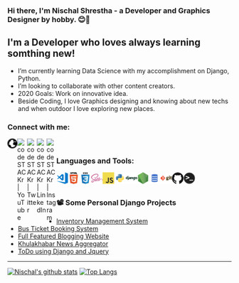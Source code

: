 ### Hi there, I'm Nischal Shrestha - a Developer and Graphics Designer by hobby. 😊👋

## I'm a Developer who loves always learning somthing new!
-  I’m currently learning Data Science with my accomplishment on Django, Python.
-  I’m looking to collaborate with other content creators.
-  2020 Goals: Work on innovative idea.
-  Beside Coding, I love Graphics designing and knowing about new techs and when outdoor I love exploring new places.

### Connect with me:

[<img align="left" alt="codeSTACKr.com" width="22px" src="https://raw.githubusercontent.com/iconic/open-iconic/master/svg/globe.svg" />][website]
[<img align="left" alt="codeSTACKr | YouTube" width="22px" src="https://cdn.jsdelivr.net/npm/simple-icons@v3/icons/youtube.svg" />][youtube]
[<img align="left" alt="codeSTACKr | Twitter" width="22px" src="https://cdn.jsdelivr.net/npm/simple-icons@v3/icons/twitter.svg" />][twitter]
[<img align="left" alt="codeSTACKr | LinkedIn" width="22px" src="https://cdn.jsdelivr.net/npm/simple-icons@v3/icons/linkedin.svg" />][linkedin]
[<img align="left" alt="codeSTACKr | Instagram" width="22px" src="https://cdn.jsdelivr.net/npm/simple-icons@v3/icons/instagram.svg" />][instagram]

<br />

### Languages and Tools:

<img align="left" alt="Visual Studio Code" width="26px" src="https://raw.githubusercontent.com/github/explore/80688e429a7d4ef2fca1e82350fe8e3517d3494d/topics/visual-studio-code/visual-studio-code.png" />
<img align="left" alt="HTML5" width="26px" src="https://raw.githubusercontent.com/github/explore/80688e429a7d4ef2fca1e82350fe8e3517d3494d/topics/html/html.png" />
<img align="left" alt="CSS3" width="26px" src="https://raw.githubusercontent.com/github/explore/80688e429a7d4ef2fca1e82350fe8e3517d3494d/topics/css/css.png" />
<img align="left" alt="Sass" width="26px" src="https://raw.githubusercontent.com/github/explore/80688e429a7d4ef2fca1e82350fe8e3517d3494d/topics/sass/sass.png" />
<img align="left" alt="JavaScript" width="26px" src="https://raw.githubusercontent.com/github/explore/80688e429a7d4ef2fca1e82350fe8e3517d3494d/topics/javascript/javascript.png" />
<img align="left" alt="Python" width="26px" src="https://raw.githubusercontent.com/github/explore/80688e429a7d4ef2fca1e82350fe8e3517d3494d/topics/python/python.png" />
<img align="left" alt="Django" width="26px" src="https://raw.githubusercontent.com/github/explore/361e2821e2dea67711cde99c9c40ed357061cf27/topics/django/django.png" />
<img align="left" alt="Node.js" width="26px" src="https://raw.githubusercontent.com/github/explore/80688e429a7d4ef2fca1e82350fe8e3517d3494d/topics/nodejs/nodejs.png" />
<img align="left" alt="SQL" width="26px" src="https://raw.githubusercontent.com/github/explore/80688e429a7d4ef2fca1e82350fe8e3517d3494d/topics/sql/sql.png" />
<img align="left" alt="Git" width="26px" src="https://raw.githubusercontent.com/github/explore/80688e429a7d4ef2fca1e82350fe8e3517d3494d/topics/git/git.png" />
<img align="left" alt="GitHub" width="26px" src="https://raw.githubusercontent.com/github/explore/78df643247d429f6cc873026c0622819ad797942/topics/github/github.png" />
<img align="left" alt="HTML5" width="26px" src="https://raw.githubusercontent.com/github/explore/80688e429a7d4ef2fca1e82350fe8e3517d3494d/topics/terminal/terminal.png" />

<br />
<br />


### 📽 Some Personal Django Projects
<!-- BLOG-POST-LIST:START -->
- [Inventory Management System](https://surendra095.pythonanywhere.com)
- [Bus Ticket Booking System](https://nischalstha9.pythonanywhere.com)
- [Full Featured Blogging Website](https://inischal.pythonanywhere.com)
- [Khulakhabar News Aggregator](https://khulakhabar.herokuapp.com)
- [ToDo using Django and Jquery](https://garnu6.herokuapp.com)
<!-- BLOG-POST-LIST:END -->

---

[![Nischal's github stats](https://github-readme-stats.vercel.app/api?username=nischalstha9)](https://github.com/nischalstha9/github-readme-stats)
[![Top Langs](https://github-readme-stats.vercel.app/api/top-langs/?username=nischalstha9&layout=compact)](https://github.com/nischalstha9/github-readme-stats)

[website]: https://nischalstha9.github.io
[twitter]: https://twitter.com/see_eu_again
[youtube]: https://www.youtube.com/channel/UChkldkoL7uCIU5ViugCukfg
[instagram]: https://www.instagram.com/see.eu.again/
[linkedin]: https://www.linkedin.com/in/nischalstha9/
